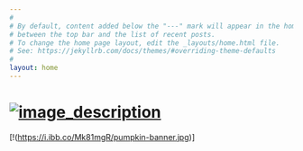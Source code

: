 ```yaml
---
#
# By default, content added below the "---" mark will appear in the home page
# between the top bar and the list of recent posts.
# To change the home page layout, edit the _layouts/home.html file.
# See: https://jekyllrb.com/docs/themes/#overriding-theme-defaults
#
layout: home
---
```

# [![image_description](https://i.ibb.co/Y2ZSfqy/DSCN0011.jpg "optional_title")](https://i.ibb.co/Y2ZSfqy/DSCN0011.jpg)
[!(https://i.ibb.co/Mk81mgR/pumpkin-banner.jpg)]
